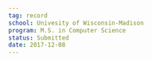 ```yaml
---
tag: record
school: Univesity of Wisconsin-Madison
program: M.S. in Computer Science
status: Submitted
date: 2017-12-08
---
```

